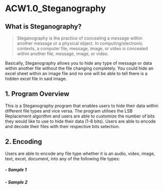 # ACW1.0_Steganography

## What is Steganography?
> Steganography is the practice of concealing a message within another message or a physical object. In computing/electronic contexts, a computer file, message, image, or video is concealed within another file, message, image, or video.

Basically, Steganography allows you to hide any type of message or data within another file without the file changing completely. You could hide an excel sheet within an image file and no one will be able to tell there is a hidden excel file in said image.

## 1. Program Overview 
This is a Steganography program that enables users to hide their data within different file types and vice versa. The program utilises the LSB Replacement algorithm and users are able to customize the number of bits they would like to use to hide their data (1-8 bits). Users are able to encode and decode their files with their respective bits selection. 

## 2. Encoding 
Users are able to encode any file type whether it is an audio, video, image, text, excel, document, into any of the following file types: 

##### - Sample 1
##### - Sample 2
